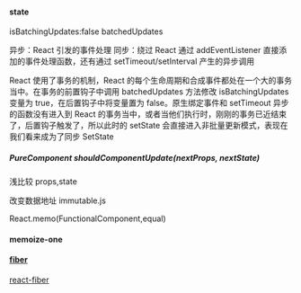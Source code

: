 #### state

isBatchingUpdates:false
batchedUpdates

异步：React 引发的事件处理
同步：绕过 React 通过 addEventListener 直接添加的事件处理函数，还有通过 setTimeout/setInterval 产生的异步调用

React 使用了事务的机制，React 的每个生命周期和合成事件都处在一个大的事务当中。在事务的前置钩子中调用 batchedUpdates 方法修改 isBatchingUpdates 变量为 true，在后置钩子中将变量置为 false。原生绑定事件和 setTimeout 异步的函数没有进入到 React 的事务当中，或者当他们执行时，刚刚的事务已近结束了，后置钩子触发了，所以此时的 setState 会直接进入非批量更新模式，表现在我们看来成为了同步 SetState

##### PureComponent shouldComponentUpdate(nextProps, nextState)

浅比较 props,state

改变数据地址
immutable.js

React.memo(FunctionalComponent,equal)

#### memoize-one

#### [fiber](https://segmentfault.com/a/1190000039682751)
[react-fiber](https://github.com/7kms/react-illustration-series)

